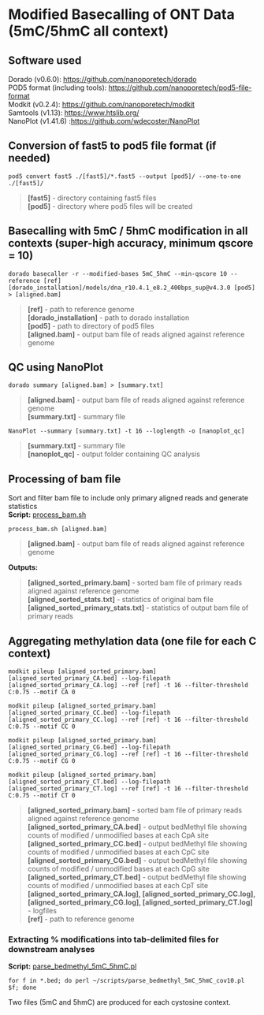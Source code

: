 # Modified Basecalling of ONT Data (5mC/5hmC all context)  
## Software used
Dorado (v0.6.0): https://github.com/nanoporetech/dorado  
POD5 format (including tools): https://github.com/nanoporetech/pod5-file-format  
Modkit (v0.2.4): https://github.com/nanoporetech/modkit  
Samtools (v1.13): https://www.htslib.org/  
NanoPlot (v1.41.6) :https://github.com/wdecoster/NanoPlot

## Conversion of fast5 to pod5 file format (if needed)
`pod5 convert fast5 ./[fast5]/*.fast5 --output [pod5]/ --one-to-one ./[fast5]/`  
> **[fast5]** - directory containing fast5 files  
> **[pod5]** - directory where pod5 files will be created

## Basecalling with 5mC / 5hmC modification in all contexts (super-high accuracy, minimum qscore = 10)
`dorado basecaller -r --modified-bases 5mC_5hmC --min-qscore 10 --reference [ref] [dorado_installation]/models/dna_r10.4.1_e8.2_400bps_sup@v4.3.0 [pod5] > [aligned.bam]`  
> **[ref]** - path to reference genome  
> **[dorado_installation]** - path to dorado installation  
> **[pod5]** - path to directory of pod5 files  
> **[aligned.bam]** - output bam file of reads aligned against reference genome  

## QC using NanoPlot
`dorado summary [aligned.bam] > [summary.txt]`  
> **[aligned.bam]** - output bam file of reads aligned against reference genome  
> **[summary.txt]** - summary file

`NanoPlot --summary [summary.txt] -t 16 --loglength -o [nanoplot_qc]`  
> **[summary.txt]** - summary file  
> **[nanoplot_qc]** - output folder containing QC analysis

## Processing of bam file
Sort and filter bam file to include only primary aligned reads and generate statistics  
**Script:** [process_bam.sh](scripts/process_bam.sh) 

`process_bam.sh [aligned.bam]`  
> **[aligned.bam]** - output bam file of reads aligned against reference genome
   
**Outputs:** 
> **[aligned_sorted_primary.bam]** - sorted bam file of primary reads aligned against reference genome  
> **[aligned_sorted_stats.txt]** - statistics of original bam file  
> **[aligned_sorted_primary_stats.txt]** - statistics of output bam file of primary reads

## Aggregating methylation data (one file for each C context)
`modkit pileup [aligned_sorted_primary.bam] [aligned_sorted_primary_CA.bed] --log-filepath [aligned_sorted_primary_CA.log] --ref [ref] -t 16 --filter-threshold C:0.75 --motif CA 0`  

`modkit pileup [aligned_sorted_primary.bam] [aligned_sorted_primary_CC.bed] --log-filepath [aligned_sorted_primary_CC.log] --ref [ref] -t 16 --filter-threshold C:0.75 --motif CC 0`  

`modkit pileup [aligned_sorted_primary.bam] [aligned_sorted_primary_CG.bed] --log-filepath [aligned_sorted_primary_CG.log] --ref [ref] -t 16 --filter-threshold C:0.75 --motif CG 0`  

`modkit pileup [aligned_sorted_primary.bam] [aligned_sorted_primary_CT.bed] --log-filepath [aligned_sorted_primary_CT.log] --ref [ref] -t 16 --filter-threshold C:0.75 --motif CT 0`  

> **[aligned_sorted_primary.bam]** - sorted bam file of primary reads aligned against reference genome  
> **[aligned_sorted_primary_CA.bed]** - output bedMethyl file showing counts of modified / unmodified bases at each CpA site
> **[aligned_sorted_primary_CC.bed]** - output bedMethyl file showing counts of modified / unmodified bases at each CpC site
> **[aligned_sorted_primary_CG.bed]** - output bedMethyl file showing counts of modified / unmodified bases at each CpG site
> **[aligned_sorted_primary_CT.bed]** - output bedMethyl file showing counts of modified / unmodified bases at each CpT site 
> **[aligned_sorted_primary_CA.log], [aligned_sorted_primary_CC.log], [aligned_sorted_primary_CG.log], [aligned_sorted_primary_CT.log]** - logfiles  
> **[ref]** - path to reference genome

### Extracting % modifications into tab-delimited files for downstream analyses  

**Script:** [parse_bedmethyl_5mC_5hmC.pl](scripts/parse_bedmethyl_5mC_5hmC.pl)  

`for f in *.bed; do perl ~/scripts/parse_bedmethyl_5mC_5hmC_cov10.pl $f; done`  

Two files (5mC and 5hmC) are produced for each cystosine context. 

